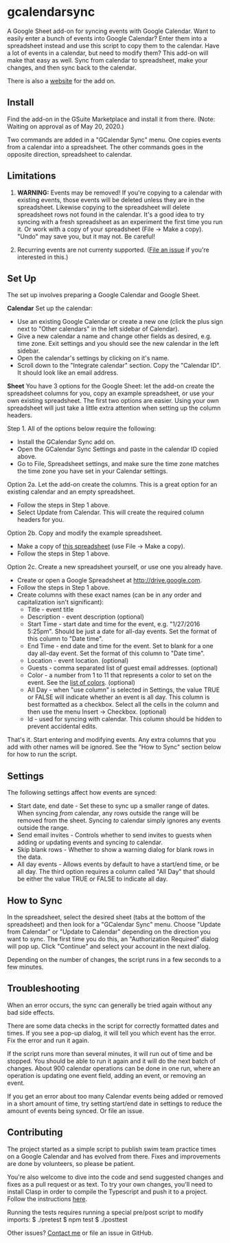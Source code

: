 # gcalendarsync
A Google Sheet add-on for syncing events with Google Calendar. Want to easily enter a
bunch of events into Google Calendar? Enter them into a spreadsheet instead and use this script
to copy them to the calendar. Have a lot of events in a calendar, but need to modify them?
This add-on will make that easy as well. Sync from calendar to spreadsheet, make your changes,
and then sync back to the calendar.

There is also a [website](http://www.ballardsoftwarefoundry.com/gcalendarsync.html) for the add on.

## Install

Find the add-on in the GSuite Marketplace and install it from there.
(Note: Waiting on approval as of May 20, 2020.)

Two commands are added in a "GCalendar Sync" menu. One copies events from a calendar into
a spreadsheet. The other commands goes in the opposite direction, spreadsheet to calendar.

## Limitations

1. **WARNING:** Events may be removed! If you're copying to a calendar with existing events, those
  events will be deleted unless they are in the spreadsheet. Likewise copying to the spreadsheet
  will delete spreadsheet rows not found in the calendar. It's a good idea to try syncing with a
  fresh spreadsheet as an experiment the first time you run it. Or work with a copy of your
  spreadsheet (File -> Make a copy). "Undo" may save you, but it may not. Be careful!

2. Recurring events are not currenty supported.
  ([File an issue](https://github.com/Davepar/gcalendarsync/issues) if you're interested in this.)

## Set Up

The set up involves preparing a Google Calendar and Google Sheet.

**Calendar** Set up the calendar:
* Use an existing Google Calendar or create a new one (click the plus sign next to "Other calendars"
  in the left sidebar of Calendar).
* Give a new calendar a name and change other fields as desired, e.g. time zone. Exit settings
  and you should see the new calendar in the left sidebar.
* Open the calendar's settings by clicking on it's name.
* Scroll down to the "Integrate calendar" section. Copy the "Calendar ID". It should look like an
  email address.

**Sheet** You have 3 options for the Google Sheet: let the add-on create the spreadsheet columns
for you, copy an example spreadsheet, or use your own
existing spreadsheet. The first two options are easier. Using your own spreadsheet will just
take a little extra attention when setting up the column headers.

Step 1. All of the options below require the following:
* Install the GCalendar Sync add on.
* Open the GCalendar Sync Settings and paste in the calendar ID copied above.
* Go to File, Spreadsheet settings, and make sure the time zone matches the time zone you have set
  in your Calendar settings.

Option 2a. Let the add-on create the columns. This is a great option for an existing calendar and
an empty spreadsheet.
* Follow the steps in Step 1 above.
* Select Update from Calendar. This will create the required column headers for you.

Option 2b. Copy and modify the example spreadsheet.
* Make a copy of
  [this spreadsheet](https://docs.google.com/spreadsheets/d/1ap_PZXjgPtW1VA5LOQNCIWAGbIGyDfx8npnG_AAnE0c)
  (use File -> Make a copy).
* Follow the steps in Step 1 above.

Option 2c. Create a new spreadsheet yourself, or use one you already have.
* Create or open a Google Spreadsheet at http://drive.google.com.
* Follow the steps in Step 1 above.
* Create columns with these exact names (can be in any order and capitalization isn't significant):
  * Title - event title
  * Description - event description (optional)
  * Start Time - start date and time for the event, e.g. "1/27/2016 5:25pm". Should be just a date
    for all-day events. Set the format of this column to "Date time".
  * End Time - end date and time for the event. Set to blank for a one day all-day event.  Set the
    format of this column to "Date time".
  * Location - event location. (optional)
  * Guests - comma separated list of guest email addresses. (optional)
  * Color - a number from 1 to 11 that represents a color to set on the event. See the
    [list of colors](https://developers.google.com/apps-script/reference/calendar/event-color).
    (optional)
  * All Day - when "use column" is selected in Settings, the value TRUE or FALSE will indicate
    whether an event is all day. This column is best formatted as a checkbox. Select all the cells
    in the column and then use the menu Insert -> Checkbox. (optional)
  * Id - used for syncing with calendar. This column should be hidden to prevent accidental edits.

That's it. Start entering and modifying events. Any extra columns that you add with
other names will be ignored. See the "How to Sync" section below for how to run the script.

## Settings

The following settings affect how events are synced:
* Start date, end date - Set these to sync up a smaller range of dates. When syncing *from* calendar,
  any rows outside the range will be removed from the sheet. Syncing *to* calendar simply ignores any
  events outside the range.
* Send email invites - Controls whether to send invites to guests when adding or updating events and
  syncing *to* calendar.
* Skip blank rows - Whether to show a warning dialog for blank rows in the data.
* All day events - Allows events by default to have a start/end time, or be all day. The third option
  requires a column called "All Day" that should be either the value TRUE or FALSE to indicate all day.

## How to Sync

In the spreadsheet, select the desired sheet (tabs at the bottom of the spreadsheet) and then look
for a "GCalendar Sync" menu. Choose "Update from Calendar" or "Update to Calendar" depending on the
direction you want to sync. The first time you do this, an "Authorization Required" dialog will pop
up. Click "Continue" and select your account in the next dialog.

Depending on the number of changes, the script runs in a few seconds to a few minutes.

## Troubleshooting

When an error occurs, the sync can generally be tried again without any bad side effects.

There are some data checks in the script for correctly formatted dates and times. If you see a
pop-up dialog, it will tell you which event has the error. Fix the error and run it again.

If the script runs more than several minutes, it will run out of time and be stopped. You should be
able to run it again and it will do the next batch of changes. About 900 calendar operations can be
done in one run, where an operation is updating one event field, adding an event, or removing an
event.

If you get an error about too many Calendar events being added or removed in a short amount of time,
try setting start/end date in settings to reduce the amount of events being synced. Or file an issue.

## Contributing

The project started as a simple script to publish swim team practice times on a Google Calendar
and has evolved from there. Fixes and improvements are done by volunteers, so please be patient.

You're also welcome to dive into the code and send suggested changes and fixes as a pull request
or as text. To try your own changes, you'll need to install Clasp in order to compile the Typescript
and push it to a project. Follow the instructions
[here](https://developers.google.com/apps-script/guides/typescript).

Running the tests requires running a special pre/post script to modify imports:
    $ ./pretest
    $ npm test
    $ ./posttest

Other issues? [Contact me](http://www.ballardsoftwarefoundry.com/gcalendarsync.html) or file an
issue in GitHub.
